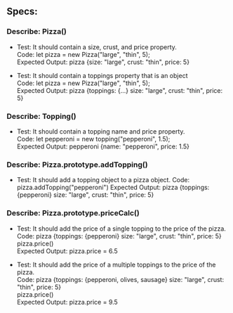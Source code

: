 ## Specs:

### Describe: Pizza()

* Test: It should contain a size, crust, and price property.  
Code: let pizza = new Pizza("large", "thin", 5);  
Expected Output: pizza {size: "large", crust: "thin", price: 5}

* Test: It should contain a toppings property that is an object  
Code: let pizza = new Pizza("large", "thin", 5);  
Expected Output: pizza {toppings: {...} size: "large", crust: "thin", price: 5}

### Describe: Topping()

* Test: It should contain a topping name and price property.  
Code: let pepperoni = new topping("pepperoni", 1.5);  
Expected Output: pepperoni {name: "pepperoni", price: 1.5}

### Describe: Pizza.prototype.addTopping()

* Test: It should add a topping object to a pizza object. 
Code: pizza.addTopping("pepperoni")
Expected Output: pizza {toppings: {pepperoni} size: "large", crust: "thin", price: 5}

### Describe: Pizza.prototype.priceCalc()

* Test: It should add the price of a single topping to the price of the pizza.  
Code: pizza {toppings: {pepperoni} size: "large", crust: "thin", price: 5}  
pizza.price()  
Expected Output: pizza.price = 6.5

* Test: It should add the price of a multiple toppings to the price of the pizza.  
Code: pizza {toppings: {pepperoni, olives, sausage} size: "large", crust: "thin", price: 5}  
pizza.price()  
Expected Output: pizza.price = 9.5